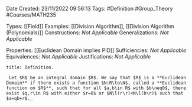 <div class="topSpace"></div>

Date Created: 23/11/2022 09:56:13
Tags: #Definition #Group_Theory #Courses/MATH235

Types: [[Field]]
Examples: [[Division Algorithm]], [[Division Algorithm (Polynomials)]]
Constructions: _Not Applicable_
Generalizations: _Not Applicable_

Properties: [[Euclidean Domain implies PID]]
Sufficiencies: _Not Applicable_
Equivalences: _Not Applicable_
Justifications: _Not Applicable_

``` ad-Definition
title: Definition.

_Let $R$ be an integral domain $R$. We say that $R$ is a **Euclidean Domain** if there exists a function $N:R\to\N$, called a **Euclidean function on $R$**, such that for all $a,b\in R$ with $b\neq0$, there exist $q,r\in R$ with either $r=0$ or $N\l(r\r)<N\l(b\r)$ such that $a=qb+r$._

```
